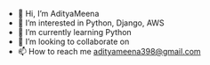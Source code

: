 - 👋 Hi, I’m AdityaMeena
- 👀 I’m interested in Python, Django, AWS
- 🌱 I’m currently learning Python
- 💞️ I’m looking to collaborate on 
- 📫 How to reach me adityameena398@gmail.com

<!---
AdityaMeena1508/AdityaMeena1508 is a ✨ special ✨ repository because its `README.md` (this file) appears on your GitHub profile.
You can click the Preview link to take a look at your changes.
--->
